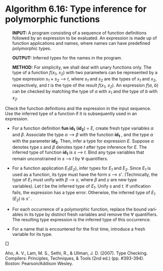 # Algorithm 6.16: Type inference for polymorphic functions
<ul>

__INPUT:__ A program consisting of a sequence of function definitions followed by an expression to be evaluated. An expression is made up of function applications and names, where names can have predefined polymorphic types.

__OUTPUT:__ Inferred types for the names in the program.

__METHOD:__ For simplicity, we shall deal with unary functions only. The type of a function _f_(_x<sub>1</sub>_, _x<sub>2</sub>_) with two parameters can be represented by a type expression _s<sub>1</sub>_ × _s<sub>2</sub>_ ⟶ _t_, where _s<sub>1</sub>_ and _s<sub>2</sub>_ are the types of _x<sub>1</sub>_ and _x<sub>2</sub>_, respectively, and _t_ is the type of the result _f_(_x<sub>1</sub>_, _x<sub>2</sub>_). An expression _f_(_a_, _b_) can be checked by matching the type of _a_ with _x<sub>1</sub>_ and the type of _b_ with _x<sub>2</sub>_.
</ul>

Check the function definitions and the expression in the input sequence. Use the inferred type of a function if it is subsequently used in an expression.

* For a function definition __fun id<sub>1</sub>__ (__id<sub>2</sub>__) = _E_, create fresh type variables _α_ and _β_. Associate the type _α_ ⟶ _β_ with the function __id<sub>1</sub>__ , and the type _α_ with the parameter __id<sub>2</sub>__. Then, infer a type for expression _E_. Suppose _α_ denotes type _s_ and _β_ denotes type _t_ after type inference for _E_. The inferred type of function __id<sub>1</sub>__ is _s_ ⟶ _t_. Bind any type variables that remain unconstrained in _s_ ⟶ _t_ by ∀ quantifiers.

* For a function application _E<sub>1</sub>_(_E<sub>2</sub>_), infer types for _E<sub>1</sub>_ and _E<sub>2</sub>_. Since _E<sub>1</sub>_ is used as a function, its type must have the form _s_ ⟶ _s'_. (Technically, the type of _E<sub>1</sub>_ must unify with _β_ ⟶ _γ_, where _β_ and _γ_ are new type variables). Let _t_ be the inferred type of _E<sub>1</sub>_. Unify _s_ and _t_. If unification fails, the expression has a type error. Otherwise, the inferred type of _E<sub>1</sub>_ (_E<sub>2</sub>_) is _s'_ .

* For each occurrence of a polymorphic function, replace the bound vari­ables in its type by distinct fresh variables and remove the ∀ quantifiers. The resulting type expression is the inferred type of this occurrence.

* For a name that is encountered for the first time, introduce a fresh variable for its type.

□

Aho, A. V., Lam, M. S., Sethi, R., & Ullman, J. D. (2007). Type Checking. Compilers: Principles, Techniques, & Tools (2nd ed.) (pp. #393-394). Boston: Pearson/Addison Wesley.